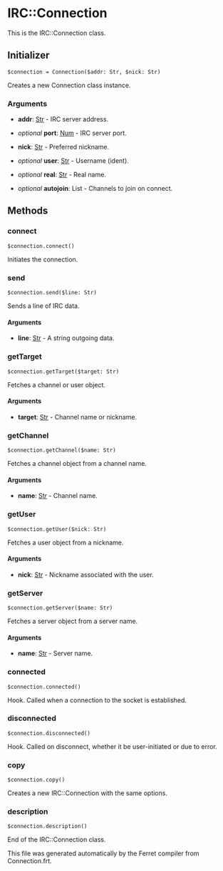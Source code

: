 # IRC::Connection

This is the IRC::Connection class.




## Initializer

```
$connection = Connection($addr: Str, $nick: Str)
```

Creates a new Connection class instance.


### Arguments

* __addr__: [Str](/std/doc/String.md) - IRC server address.

* *optional* __port__: [Num](/std/doc/Number.md) - IRC server port.

* __nick__: [Str](/std/doc/String.md) - Preferred nickname.

* *optional* __user__: [Str](/std/doc/String.md) - Username (ident).

* *optional* __real__: [Str](/std/doc/String.md) - Real name.

* *optional* __autojoin__: List - Channels to join on connect.

## Methods

### connect

```
$connection.connect()
```

Initiates the connection.





### send

```
$connection.send($line: Str)
```

Sends a line of IRC data.


#### Arguments

* __line__: [Str](/std/doc/String.md) - A string outgoing data.



### getTarget

```
$connection.getTarget($target: Str)
```

Fetches a channel or user object.


#### Arguments

* __target__: [Str](/std/doc/String.md) - Channel name or nickname.



### getChannel

```
$connection.getChannel($name: Str)
```

Fetches a channel object from a channel name.


#### Arguments

* __name__: [Str](/std/doc/String.md) - Channel name.



### getUser

```
$connection.getUser($nick: Str)
```

Fetches a user object from a nickname.


#### Arguments

* __nick__: [Str](/std/doc/String.md) - Nickname associated with the user.



### getServer

```
$connection.getServer($name: Str)
```

Fetches a server object from a server name.


#### Arguments

* __name__: [Str](/std/doc/String.md) - Server name.



### connected

```
$connection.connected()
```

Hook. Called when a connection to the socket is established.





### disconnected

```
$connection.disconnected()
```

Hook. Called on disconnect, whether it be user-initiated or due to error.





### copy

```
$connection.copy()
```

Creates a new IRC::Connection with the same options.





### description

```
$connection.description()
```





End of the IRC::Connection class.

This file was generated automatically by the Ferret compiler from
Connection.frt.